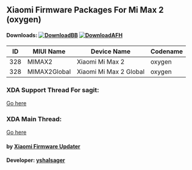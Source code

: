 ## Xiaomi Firmware Packages For Mi Max 2 (oxygen)

#### Downloads: [![DownloadBB](https://img.shields.io/badge/Download-Basketbuild-blue.svg)](https://basketbuild.com/devs/yshalsager/Xiaomi-Firmware/Developer) [![DownloadAFH](https://img.shields.io/badge/Download-AndroidFileHost-brightgreen.svg)](https://www.androidfilehost.com/?w=files&flid=241903)

| ID | MIUI Name | Device Name | Codename |
| --- | --- | --- | --- |
| 328 | MIMAX2 | Xiaomi Mi Max 2 | oxygen |
| 328 | MIMAX2Global | Xiaomi Mi Max 2 Global | oxygen |

### XDA Support Thread For sagit:
[Go here](https://forum.xda-developers.com/mi-max-2/development/firmware-xiaomi-mi-max-2-t3741662)

### XDA Main Thread:
[Go here](https://forum.xda-developers.com/android/software-hacking/devices-xiaomi-firmware-updater-t3741446)

#### by [Xiaomi Firmware Updater](https://github.com/XiaomiFirmwareUpdater)
#### Developer: [yshalsager](https://github.com/yshalsager)
